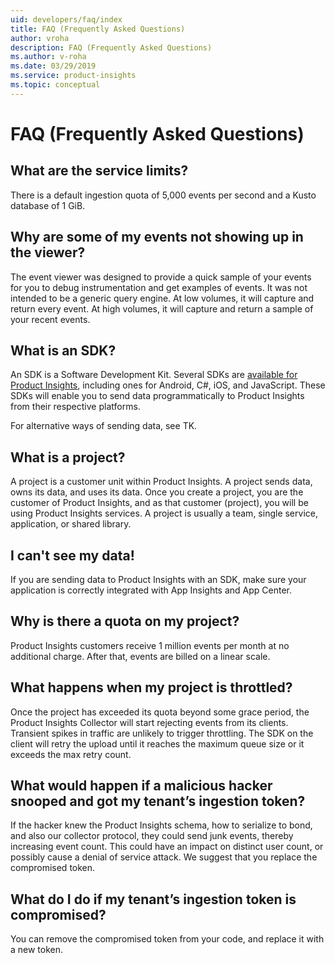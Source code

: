 ```yaml
---
uid: developers/faq/index
title: FAQ (Frequently Asked Questions)
author: vroha
description: FAQ (Frequently Asked Questions)
ms.author: v-roha
ms.date: 03/29/2019
ms.service: product-insights
ms.topic: conceptual
---
```

# FAQ (Frequently Asked Questions)

## What are the service limits?

There is a default ingestion quota of 5,000 events per second and a Kusto database of 1 GiB.

## Why are some of my events not showing up in the viewer?

The event viewer was designed to provide a quick sample of your events for you to debug instrumentation and get examples of events. It was not intended to be a generic query engine. At low volumes, it will capture and return every event. At high volumes, it will capture and return a sample of your recent events.

## What is an SDK?

An SDK is a Software Development Kit. Several SDKs are [available for Product Insights](../downloads/index.md), including ones for Android, C#, iOS, and JavaScript. These SDKs will enable you to send data programmatically to Product Insights from their respective platforms.

For alternative ways of sending data, see TK.

## What is a project?

A project is a customer unit within Product Insights. A project sends data, owns its data, and uses its data. Once you create a project, you are the customer of Product Insights, and as that customer (project), you will be using Product Insights services. A project is usually a team, single service, application, or shared library.

## I can't see my data!

If you are sending data to Product Insights with an SDK, make sure your application is correctly integrated with App Insights and App Center. 

## Why is there a quota on my project? 

Product Insights customers receive 1 million events per month at no additional charge.
After that, events are billed on a linear scale.

## What happens when my project is throttled?

Once the project has exceeded its quota beyond some grace period, the Product Insights Collector will start rejecting events from its clients. Transient spikes in traffic are unlikely to trigger throttling. The SDK on the client will retry the upload until it reaches the maximum queue size or it exceeds the max retry count.

## What would happen if a malicious hacker snooped and got my tenant’s ingestion token?

If the hacker knew the Product Insights schema, how to serialize to bond, and also our collector protocol, they could send junk events, thereby increasing event count. This could have an impact on distinct user count, or possibly cause a denial of service attack. We suggest that you replace the compromised token.

## What do I do if my tenant’s ingestion token is compromised?

You can remove the compromised token from your code, and replace it with a new token.